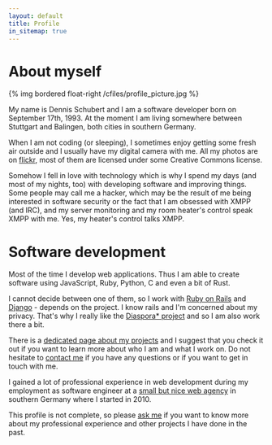 ```yaml
---
layout: default
title: Profile
in_sitemap: true
---
```


# About myself

{% img bordered float-right /cfiles/profile_picture.jpg %}

My name is Dennis Schubert and I am a software developer born on September
17th, 1993. At the moment I am living somewhere between Stuttgart and Balingen,
both cities in southern Germany.

When I am not coding (or sleeping), I sometimes enjoy getting some fresh air
outside and I usually have my digital camera with me. All my photos are on
[flickr][flickr], most of them are licensed under some Creative Commons
license.

Somehow I fell in love with technology which is why I spend my days (and most of
my nights, too) with developing software and improving things. Some people may
call me a hacker, which may be the result of me being interested in software
security or the fact that I am obsessed with XMPP (and IRC), and my server
monitoring and my room heater's control speak XMPP with me. Yes, my heater's
control talks XMPP.

# Software development

Most of the time I develop web applications. Thus I am able to create software
using JavaScript, Ruby, Python, C and even a bit of Rust.

I cannot decide between one of them, so I work with [Ruby on Rails][rails] and
[Django][django] - depends on the project. I know rails and I'm concerned about
my privacy. That's why I really like the [Diaspora\* project][diaspora] and so
I am also work there a bit.

There is a [dedicated page about my projects][projects] and I suggest that you
check it out if you want to learn more about who I am and what I work on. Do not
hesitate to [contact me][contact] if you have any questions or if you want to
get in touch with me.

I gained a lot of professional experience in web development during my
employment as software engineer at a [small but nice web agency][wes] in
southern Germany where I started in 2010.

This profile is not complete, so please [ask me][contact] if you want to know
more about my professional experience and other projects I have done in the
past.

[contact]: /contact.html
[diaspora]: https://github.com/diaspora/diaspora
[django]: https://www.djangoproject.com/
[flickr]: http://www.flickr.com/photos/denschub/sets/
[github]: https://github.com/denschub
[projects]: /projects.html
[rails]: http://rubyonrails.org/
[wes]: https://www.weber-ebusiness.de/
